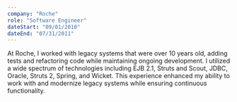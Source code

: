 ```yaml
---
company: "Roche"
role: "Software Engineer"
dateStart: "09/01/2010"
dateEnd: "07/31/2011"
---
```


At Roche, I worked with legacy systems that were over 10 years old, adding tests and refactoring code while maintaining ongoing development. I utilized a wide spectrum of technologies including EJB 2.1, Struts and Scout, JDBC, Oracle, Struts 2, Spring, and Wicket. This experience enhanced my ability to work with and modernize legacy systems while ensuring continuous functionality. 